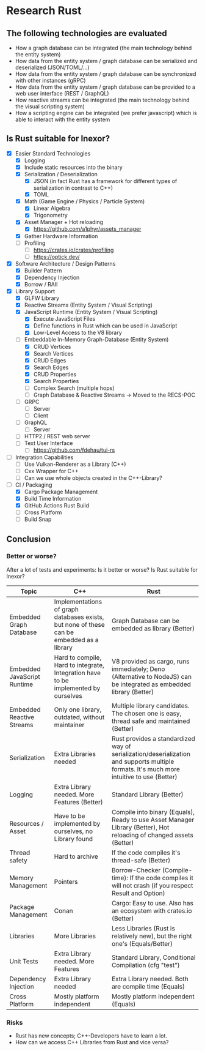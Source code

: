 # Research Rust

## The following technologies are evaluated

* How a graph database can be integrated (the main technology behind the entity system)
* How data from the entity system / graph database can be serialized and deserialized (JSON/TOML/...)
* How data from the entity system / graph database can be synchronized with other instances (gRPC)
* How data from the entity system / graph database can be provided to a web user interface (REST / GraphQL)
* How reactive streams can be integrated (the main technology behind the visual scripting system)
* How a scripting engine can be integrated (we prefer javascript) which is able to interact with the entity system

## Is Rust suitable for Inexor?

- [x] Easier Standard Technologies
  - [x] Logging
  - [x] Include static resources into the binary
  - [x] Serialization / Deserialization
    - [x] JSON (in fact Rust has a framework for different types of serialization in contrast to C++)
    - [x] TOML
  - [x] Math (Game Engine / Physics / Particle System)
    - [x] Linear Algebra
    - [x] Trigonometry
  - [x] Asset Manager + Hot reloading
    - [x] https://github.com/a1phyr/assets_manager
  - [x] Gather Hardware Information
  - [ ] Profiling
    - [ ] https://crates.io/crates/profiling
    - [ ] https://optick.dev/
- [x] Software Architecture / Design Patterns
  - [x] Builder Pattern
  - [x] Dependency Injection
  - [x] Borrow / RAII
- [x] Library Support
  - [x] GLFW Library
  - [x] Reactive Streams (Entity System / Visual Scripting)
  - [x] JavaScript Runtime (Entity System / Visual Scripting)
    - [x] Execute JavaScript Files
    - [x] Define functions in Rust which can be used in JavaScript
    - [x] Low-Level Access to the V8 library
  - [ ] Embeddable In-Memory Graph-Database (Entity System)
    - [x] CRUD Vertices
    - [x] Search Vertices
    - [x] CRUD Edges
    - [x] Search Edges
    - [x] CRUD Properties
    - [x] Search Properties
    - [ ] Complex Search (multiple hops)
    - [ ] Graph Database & Reactive Streams -> Moved to the RECS-POC
  - [ ] GRPC
    - [ ] Server
    - [ ] Client
  - [ ] GraphQL
    - [ ] Server
  - [ ] HTTP2 / REST web server
  - [ ] Text User Interface
    - [ ] https://github.com/fdehau/tui-rs
- [ ] Integration Capabilities
  - [ ] Use Vulkan-Renderer as a Library (C++)
  - [ ] Cxx Wrapper for C++
  - [ ] Can we use whole objects created in the C++-Library?
- [ ] CI / Packaging
  - [x] Cargo Package Management
  - [x] Build Time Information
  - [x] GitHub Actions Rust Build
  - [ ] Cross Platform
  - [ ] Build Snap

## Conclusion

### Better or worse?

After a lot of tests and experiments: Is it better or worse? Is Rust suitable for Inexor?

| Topic | C++ | Rust |
| --- | --- | --- |
| Embedded Graph Database | Implementations of graph databases exists, but none of these can be embedded as a library | Graph Database can be embedded as library (Better) |
| Embedded JavaScript Runtime | Hard to compile, Hard to integrate, Integration have to be implemented by ourselves | V8 provided as cargo, runs immediately; Deno (Alternative to NodeJS) can be integrated as embedded library (Better) |
| Embedded Reactive Streams | Only one library, outdated, without maintainer | Multiple library candidates. The chosen one is easy, thread safe and maintained (Better) |
| Serialization | Extra Libraries needed | Rust provides a standardized way of serialization/deserialization and supports multiple formats. It's much more intuitive to use (Better) |
| Logging | Extra Library needed. More Features (Better) | Standard Library (Better) |
| Resources / Asset | Have to be implemented by ourselves, no Library found | Compile into binary (Equals), Ready to use Asset Manager Library (Better), Hot reloading of changed assets (Better) |
| Thread safety | Hard to archive | If the code compiles it's thread-safe (Better) |
| Memory Management | Pointers | Borrow-Checker (Compile-time): If the code compiles it will not crash (if you respect Result<T> and Option<T>) |
| Package Management | Conan | Cargo: Easy to use. Also has an ecosystem with crates.io (Better) |
| Libraries | More Libraries | Less Libraries (Rust is relatively new), but the right one's (Equals/Better) |
| Unit Tests | Extra Library needed. More Features | Standard Library, Conditional Compilation (cfg "test") |
| Dependency Injection | Extra Library needed | Extra Library needed. Both are compile time (Equals) |
| Cross Platform | Mostly platform independent | Mostly platform independent (Equals) |

### Risks

* Rust has new concepts; C++-Developers have to learn a lot.
* How can we access C++ Libraries from Rust and vice versa?
